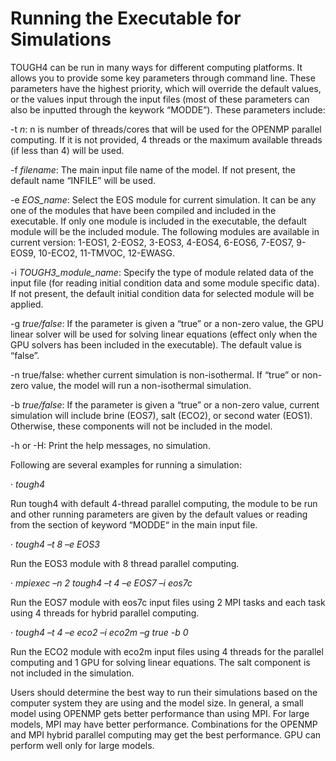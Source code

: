 # Running the Executable for Simulations

TOUGH4 can be run in many ways for different computing platforms. It allows you to provide some key parameters through command line. These parameters have the highest priority, which will override the default values, or the values input through the input files (most of these parameters can also be inputted through the keywork “MODDE”).  These parameters include:

\-t _n_:   n is number of threads/cores that will be used for the OPENMP parallel computing. If it is not provided, 4 threads or the maximum available threads (if less than 4) will be used.

\-f _filename_: The main input file name of the model. If not present, the default name “INFILE” will be used.

\-e _EOS\_name_: Select the EOS module for current simulation. It can be any one of the modules that have been compiled and included in the executable. If only one module is included in the executable, the default module will be the included module. The following modules are available in current version: 1-EOS1, 2-EOS2, 3-EOS3, 4-EOS4, 6-EOS6, 7-EOS7, 9-EOS9, 10-ECO2, 11-TMVOC, 12-EWASG.

\-i _TOUGH3\_module\_name_: Specify the type of module related data of the input file (for reading initial condition data and some module specific data). If not present, the default initial condition data for selected module will be applied.

\-g _true/false_: If the parameter is given a “true” or a non-zero value, the GPU linear solver will be used for solving linear equations (effect only when the GPU solvers has been included in the executable). The default value is “false”.

\-n true/false: whether current simulation is non-isothermal. If “true” or non-zero value, the model will run a non-isothermal simulation.

\-b _true/false_: If the parameter is given a “true” or a non-zero value, current simulation will include brine (EOS7), salt (ECO2), or second water (EOS1). Otherwise, these components will not be included in the model.

\-h or -H: Print the help messages, no simulation.

Following are several examples for running a simulation:

·         _tough4_

Run tough4 with default 4-thread parallel computing, the module to be run and other running parameters are given by the default values or reading from the section of keyword “MODDE“ in the main input file.

·         _tough4 –t 8 –e EOS3_

Run the EOS3 module with 8 thread parallel computing.

·         _mpiexec –n 2 tough4 –t 4 –e EOS7 –i eos7c_

Run the EOS7 module with eos7c input files using 2 MPI tasks and each task using 4 threads for hybrid parallel computing.

·         _tough4 –t 4 –e eco2 –i eco2m –g true -b 0_

Run the ECO2 module with eco2m input files using 4 threads for the parallel computing and 1 GPU for solving linear equations. The salt component is not included in the simulation.

Users should determine the best way to run their simulations based on the computer system they are using and the model size. In general, a small model using OPENMP gets better performance than using MPI. For large models, MPI may have better performance. Combinations for the OPENMP and MPI hybrid parallel computing may get the best performance.  GPU can perform well only for large models.  &#x20;
